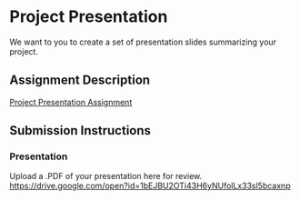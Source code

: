 # Project Presentation
We want to you to create a set of presentation slides summarizing your project.

## Assignment Description
[Project Presentation Assignment](https://education.launchcode.org/liftoff/assignments/project-presentation/)

## Submission Instructions

### Presentation
Upload a .PDF of your presentation here for review.
https://drive.google.com/open?id=1bEJBU2OTi43H6yNUfolLx33sl5bcaxnp